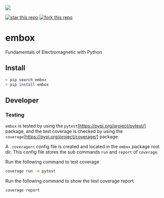 [![](https://tokei.rs/b1/github/XAMPPRocky/tokei)](https://github.com/WilliamCodeBox/embox)

[![star this repo](http://githubbadges.com/star.svg?user=WilliamCodeBox&repo=embox&style=flat)](https://github.com/WilliamCodeBox/embox)
[![fork this repo](http://githubbadges.com/fork.svg?user=WilliamCodeBox&repo=embox&style=flat)](https://github.com/WilliamCodeBox/embox)

# embox

Fundamentals of Electromagnetic with Python

## Install

```bash
> pip search embox
> pip install embox
```

## Developer

### Testing

`embox` is tested by using the `pytest`[https://pypi.org/project/pytest/] package, and the test coverage is checked by using the `coverage`[https://pypi.org/project/coverage/] package.

A `.coveragerc` config file is created and located in the `embox` package root dir. This config file stores the sub commands `run` and `report` of `coverage`.

Run the following command to test coverage

```bash
coverage run -m pytest
```

Run the following command to show the test coverage report

```bash
coverage report
```
